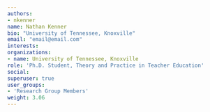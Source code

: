 ```yaml
---
authors:
- nkenner
name: Nathan Kenner
bio: "University of Tennessee, Knoxville"
email: "email@email.com"
interests:
organizations:
- name: University of Tennessee, Knoxville
role: 'Ph.D. Student, Theory and Practice in Teacher Education'
social:
superuser: true
user_groups:
- 'Research Group Members'
weight: 3.06
---
```


<br>
<br>
<br>
<br>
<br>
<img src=""/>

